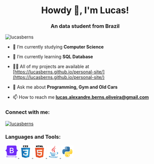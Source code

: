 <h1 align="center">Howdy 👋, I'm Lucas!</h1>
<h3 align="center">An data student from Brazil</h3>

<p align="left"> <img src="https://komarev.com/ghpvc/?username=lucasberns&label=Profile%20views&color=0e75b6&style=flat" alt="lucasberns" /> </p>

- 🔭 I’m currently studying **Computer Science**

- 🌱 I’m currently learning **SQL Database**

- 👨‍💻 All of my projects are available at [https://lucasberns.github.io/personal-site/](https://lucasberns.github.io/personal-site/)

- 💬 Ask me about **Programming, Gym and Old Cars**

- 📫 How to reach me **lucas.alexandre.berns.oliveira@gmail.com**

<h3 align="left">Connect with me:</h3>
<p align="left">
<a href="https://linkedin.com/in/lucasberns" target="blank"><img align="center" src="https://raw.githubusercontent.com/rahuldkjain/github-profile-readme-generator/master/src/images/icons/Social/linked-in-alt.svg" alt="lucasberns" height="30" width="40" /></a>
</p>

<h3 align="left">Languages and Tools:</h3>
<p align="left"> <a href="https://getbootstrap.com" target="_blank" rel="noreferrer"> <img src="https://raw.githubusercontent.com/devicons/devicon/master/icons/bootstrap/bootstrap-plain-wordmark.svg" alt="bootstrap" width="40" height="40"/> </a> <a href="https://www.w3schools.com/css/" target="_blank" rel="noreferrer"> <img src="https://raw.githubusercontent.com/devicons/devicon/master/icons/css3/css3-original-wordmark.svg" alt="css3" width="40" height="40"/> </a> <a href="https://www.w3.org/html/" target="_blank" rel="noreferrer"> <img src="https://raw.githubusercontent.com/devicons/devicon/master/icons/html5/html5-original-wordmark.svg" alt="html5" width="40" height="40"/> </a> <a href="https://www.java.com" target="_blank" rel="noreferrer"> <img src="https://raw.githubusercontent.com/devicons/devicon/master/icons/java/java-original.svg" alt="java" width="40" height="40"/> </a> <a href="https://www.python.org" target="_blank" rel="noreferrer"> <img src="https://raw.githubusercontent.com/devicons/devicon/master/icons/python/python-original.svg" alt="python" width="40" height="40"/> </a> </p>
